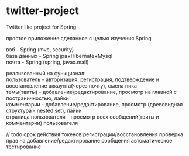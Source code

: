 # twitter-project
Twitter like project for Spring

простое приложение сделанное с целью изучения Spring

вэб - Spring (mvc, security)\
база данных - Spring jpa+Hibernate+Mysql\
почта - Spring (spring, javax.mail)

реализованный на функционал:\
пользователь - авторизация, регистрация, подтверждение и восстановление аккаунта(через почту), смена ника\
темы(твиты) - добавление/редактирование, просмотр на главной с постраничностью, лайки\
комментарии - добавление/редактирование, просмотр (древовидная структура - nested set), лайки\
страница пользователя - просмотр всех сообщений(твиты и комментарии) пользователя

// todo
срок действия токенов регистрации/восстановления
проверка прав на добавление/редактирование сообщения
автоматическое тестирование